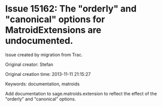 # Issue 15162: The "orderly" and "canonical" options for MatroidExtensions are undocumented.

Issue created by migration from Trac.

Original creator: Stefan

Original creation time: 2013-11-11 21:15:27

Keywords: documentation, matroids

Add documentation to sage.matroids.extension to reflect the effect of the "orderly" and "canonical" options.
